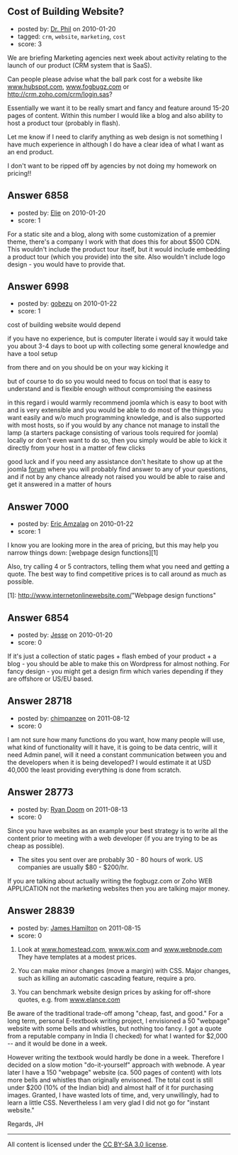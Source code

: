 ## Cost of Building Website?

- posted by: [Dr. Phil](https://stackexchange.com/users/-1/2223-dr-phil) on 2010-01-20
- tagged: `crm`, `website`, `marketing`, `cost`
- score: 3

We are briefing Marketing agencies next week about activity relating to the launch of our product (CRM system that is SaaS). 

Can people please advise what the ball park cost for a website like www.hubspot.com, www.fogbugz.com or http://crm.zoho.com/crm/login.sas?

Essentially we want it to be really smart and fancy and feature around 15-20 pages of content. Within this number I would like a blog and also ability to host a product tour (probably in flash).

Let me know if I need to clarify anything as web design is not something I have much experience in although I do have a clear idea of what I want as an end product.

I don't want to be ripped off by agencies by not doing my homework on pricing!!


## Answer 6858

- posted by: [Elie](https://stackexchange.com/users/-1/1752-elie) on 2010-01-20
- score: 1

For a static site and a blog, along with some customization of a premier theme, there's a company I work with that does this for about $500 CDN. This wouldn't include the product tour itself, but it would include embedding a product tour (which you provide) into the site. Also wouldn't include logo design - you would have to provide that.


## Answer 6998

- posted by: [gobezu](https://stackexchange.com/users/-1/2271-gobezu) on 2010-01-22
- score: 1

<p>cost of building website would depend</p>

<p>if you have no experience, but is computer literate i would say it would take you about 3-4 days to boot up with collecting some general knowledge and have a tool setup</p>

<p>from there and on you should be on your way kicking it</p>

<p>but of course to do so you would need to focus on tool that is easy to understand and is flexible enough without compromising the easiness</p>

<p>in this regard i would warmly recommend joomla which is easy to boot with and is very extensible and you would be able to do most of the things you want easily and w/o much programming knowledge, and is also supported with most hosts, so if you would by any chance not manage to install the lamp (a starters package consisting of various tools required for joomla) locally or don't even want to do so, then you simply would be able to kick it directly from your host in a matter of few clicks</p>

<p>good luck and if you need any assistance don't hesitate to show up at the joomla <a href="http://forum.joomla.org" rel="nofollow">forum</a> where you will probably find answer to any of your questions, and if not by any chance already not raised you would be able to raise and get it answered in a matter of hours</p>



## Answer 7000

- posted by: [Eric Amzalag](https://stackexchange.com/users/-1/2302-eric-amzalag) on 2010-01-22
- score: 1

<p>I know you are looking more in the area of pricing, but this may help you narrow things down:
[webpage design functions][1]</p>

<p>Also, try calling 4 or 5 contractors, telling them what you need and getting a quote. The best way to find competitive prices is to call around as much as possible.</p>

<p>[1]: <a href="http://www.internetonlinewebsite.com/" rel="nofollow">http://www.internetonlinewebsite.com/</a>"Webpage design functions"</p>



## Answer 6854

- posted by: [Jesse](https://stackexchange.com/users/-1/2244-jesse) on 2010-01-20
- score: 0

If it's just a collection of static pages + flash embed of your product + a blog - you should be able to make this on Wordpress for almost nothing. For fancy design - you might get a design firm which varies depending if they are offshore or US/EU based.




## Answer 28718

- posted by: [chimpanzee](https://stackexchange.com/users/-1/12641-chimpanzee) on 2011-08-12
- score: 0

I am not sure how many functions do you want, how many people will use, what kind of functionality will it have, it is going to be data centric, will it need Admin panel, will it need a constant communication between you and the developers when it is being developed? I would estimate it at USD 40,000 the least providing everything is done from scratch.


## Answer 28773

- posted by: [Ryan Doom](https://stackexchange.com/users/-1/5655-ryan-doom) on 2011-08-13
- score: 0

Since you have websites as an example your best strategy is to write all the content prior to meeting with a web developer (if you are trying to be as cheap as possible).

 - The sites you sent over are probably 30 - 80 hours of work. US companies are usually $80 - $200/hr.

If you are talking about actually writing the fogbugz.com or Zoho WEB APPLICATION not the marketing websites then you are talking major money. 


## Answer 28839

- posted by: [James Hamilton](https://stackexchange.com/users/-1/12591-james-hamilton) on 2011-08-15
- score: 0

1) Look at www.homestead.com, www.wix.com and www.webnode.com  They have templates at a modest prices.

2) You can make minor changes (move a margin) with CSS. Major changes, such as killing an automatic cascading feature, require a pro. 

3) You can benchmark website design prices by asking for off-shore quotes, e.g. from www.elance.com

Be aware of the traditional trade-off among "cheap, fast, and good." For a long term, personal E-textbook writing project, I envisioned a 50 "webpage"  website with some bells and whistles, but nothing too fancy. I got a quote from a reputable company in India (I checked) for what I wanted for $2,000 -- and it would be done in a week. 

However writing the textbook would hardly be done in a week. Therefore I decided on a slow motion "do-it-yourself" approach with webnode. A year later I have a 150 "webpage" website (ca. 500 pages of content) with lots more bells and whistles than originally envisoned. The total cost is still under $200 (10% of the Indian bid) and almost half of it for purchasing images. Granted, I have wasted lots of time, and, very unwillingly, had to learn a little CSS. Nevertheless I am very glad I did not go for "instant website." 

Regards,
JH 



---

All content is licensed under the [CC BY-SA 3.0 license](https://creativecommons.org/licenses/by-sa/3.0/).

